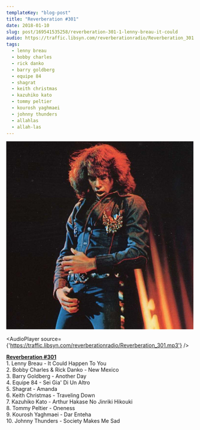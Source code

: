 ```yaml
---
templateKey: "blog-post"
title: "Reverberation #301"
date: 2018-01-10
slug: post/169541535258/reverberation-301-1-lenny-breau-it-could
audio: https://traffic.libsyn.com/reverberationradio/Reverberation_301.mp3
tags:
  - lenny breau
  - bobby charles
  - rick danko
  - barry goldberg
  - equipe 84
  - shagrat
  - keith christmas
  - kazuhiko kato
  - tommy peltier
  - kourosh yaghmaei
  - johnny thunders
  - allahlas
  - allah-las
---
```


![Reverberation #301](../images/8d538f692c726a0538e7c5ab7b942cd19d74c7d55ee0594a623e21a71b95896b.png)

<AudioPlayer source={'https://traffic.libsyn.com/reverberationradio/Reverberation_301.mp3'} />

<p><a href="https://traffic.libsyn.com/reverberationradio/Reverberation_301.mp3"><b>Reverberation #301</b></a><br />1. Lenny Breau - It Could Happen To You<br />2. Bobby Charles &amp; Rick Danko - New Mexico<br />3. Barry Goldberg - Another Day<br />4. Equipe 84 - Sei Gia' Di Un Altro<br />5. Shagrat - Amanda<br />6. Keith Christmas - Traveling Down<br />7. Kazuhiko Kato - Arthur Hakase No Jinriki Hikouki<br />8. Tommy Peltier - Oneness<br />9. Kourosh Yaghmaei - Dar Enteha<br />10. Johnny Thunders - Society Makes Me Sad</p>
